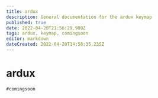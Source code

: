 ```yaml
---
title: ardux
description: General documentation for the ardux keymap
published: true
date: 2022-04-20T21:56:29.980Z
tags: ardux, keymap, comingsoon
editor: markdown
dateCreated: 2022-04-20T14:58:35.235Z
---
```


# ardux
`#comingsoon`